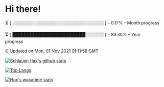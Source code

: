 # Hi there!

⏳ { ░░░░░░░░░░░░░░░░░░░░░░░░░░░░░░ } - 0.17% - Month progress

⏳ { ████████████████████████░░░░░░ } - 83.30% - Year progress

⏰ Updated on Mon, 01 Nov 2021 01:11:58 GMT


[![Schlauer-Hax's github stats](https://github-readme-stats.vercel.app/api?username=Schlauer-Hax&show_icons=true&theme=dark&count_private=true)](https://github.com/Schlauer-Hax)


[![Top Langs](https://github-readme-stats.vercel.app/api/top-langs/?username=Schlauer-Hax&layout=compact&theme=dark)](https://github.com/Schlauer-Hax?tab=repositories)


[![Hax's wakatime stats](https://github-readme-stats.vercel.app/api/wakatime?username=Hax&theme=dark)](https://wakatime.com/@Hax)

